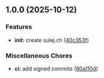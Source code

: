 ## 1.0.0 (2025-10-12)

### Features

* **init:** create sulej.ch ([40c353f](https://github.com/Arlind-dev/sulej.ch/commit/40c353ff4efe2ed26f4462ecef7dd08a23437474))

### Miscellaneous Chores

* **ci:** add signed commits ([80a110d](https://github.com/Arlind-dev/sulej.ch/commit/80a110d15b700f4b4e94c8e8865e9d07d62a3ce4))

